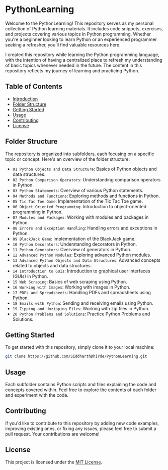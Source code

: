 # PythonLearning

Welcome to the PythonLearning! This repository serves as my personal collection of Python learning materials. It includes code snippets, exercises, and projects covering various topics in Python programming. Whether you're a beginner looking to learn Python or an experienced programmer seeking a refresher, you'll find valuable resources here.

I created this repository while learning the Python programming language, with the intention of having a centralized place to refresh my understanding of basic topics whenever needed in the future. The content in this repository reflects my journey of learning and practicing Python.

## Table of Contents

- [Introduction](#introduction)
- [Folder Structure](#folder-structure)
- [Getting Started](#getting-started)
- [Usage](#usage)
- [Contributing](#contributing)
- [License](#license)

## Folder Structure

The repository is organized into subfolders, each focusing on a specific topic or concept. Here's an overview of the folder structure:

- `01 Python Objects and Data Structure`: Basics of Python objects and data structures.
- `02 Python Comparison Operators`: Understanding comparison operators in Python.
- `03 Python Statements`: Overview of various Python statements.
- `04 Methods and Functions`: Exploring methods and functions in Python.
- `05 Tic Tac Toe Game`: Implementation of the Tic Tac Toe game.
- `06 Object Oriented Programming`: Introduction to object-oriented programming in Python.
- `07 Modules and Packages`: Working with modules and packages in Python.
- `08 Errors and Exception Handling`: Handling errors and exceptions in Python.
- `09 BlackJack Game`: Implementation of the BlackJack game.
- `10 Python Decorators`: Understanding decorators in Python.
- `11 Python Generators`: Overview of generators in Python.
- `12 Advanced Python Modules`: Exploring advanced Python modules.
- `13 Advanced Python Objects and Data Structures`: Advanced concepts related to objects and data structures.
- `14 Introduction to GUIs`: Introduction to graphical user interfaces (GUIs) in Python.
- `15 Web Scraping`: Basics of web scraping using Python.
- `16 Working with Images`: Working with images in Python.
- `17 PDFs and Spreadsheets`: Handling PDFs and spreadsheets using Python.
- `18 Emails with Python`: Sending and receiving emails using Python.
- `19 Zipping and Unzipping Files`: Working with zip files in Python.
- `20 Python Problems and Solutions`: Practice Python Problems and Solutions.

## Getting Started

To get started with this repository, simply clone it to your local machine:

```bash
git clone https://github.com/SiddharthDhirde/PythonLearning.git
```

## Usage

Each subfolder contains Python scripts and files explaining the code and concepts covered within. Feel free to explore the contents of each folder and experiment with the code.

## Contributing

If you'd like to contribute to this repository by adding new code examples, improving existing ones, or fixing any issues, please feel free to submit a pull request. Your contributions are welcome!

## License

This project is licensed under the [MIT License](LICENSE).
